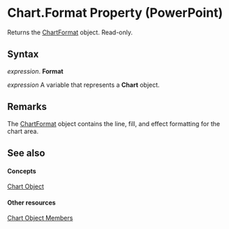 
# Chart.Format Property (PowerPoint)

Returns the [ChartFormat](bba095c6-2abf-eb14-10d4-35686c06941c.md) object. Read-only.


## Syntax

 _expression_. **Format**

 _expression_ A variable that represents a **Chart** object.


## Remarks

The [ChartFormat](bba095c6-2abf-eb14-10d4-35686c06941c.md) object contains the line, fill, and effect formatting for the chart area.


## See also


#### Concepts


[Chart Object](3fcf082f-9f58-f67d-1061-e7f37e30fbcd.md)
#### Other resources


[Chart Object Members](de1c852d-e599-3e66-1365-dde3e1eb4c28.md)
